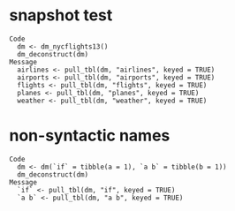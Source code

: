# snapshot test

    Code
      dm <- dm_nycflights13()
      dm_deconstruct(dm)
    Message
      airlines <- pull_tbl(dm, "airlines", keyed = TRUE)
      airports <- pull_tbl(dm, "airports", keyed = TRUE)
      flights <- pull_tbl(dm, "flights", keyed = TRUE)
      planes <- pull_tbl(dm, "planes", keyed = TRUE)
      weather <- pull_tbl(dm, "weather", keyed = TRUE)

# non-syntactic names

    Code
      dm <- dm(`if` = tibble(a = 1), `a b` = tibble(b = 1))
      dm_deconstruct(dm)
    Message
      `if` <- pull_tbl(dm, "if", keyed = TRUE)
      `a b` <- pull_tbl(dm, "a b", keyed = TRUE)

